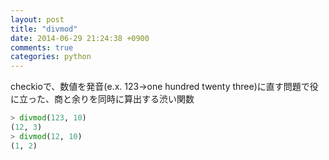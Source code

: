 ```yaml
---
layout: post
title: "divmod"
date: 2014-06-29 21:24:38 +0900
comments: true
categories: python
---
```

checkioで、数値を発音(e.x. 123->one hundred twenty three)に直す問題で役に立った、商と余りを同時に算出する渋い関数
``` python
> divmod(123, 10)
(12, 3)
> divmod(12, 10)
(1, 2)
```
